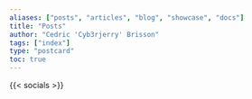 ```yaml
---
aliases: ["posts", "articles", "blog", "showcase", "docs"]
title: "Posts"
author: "Cedric 'Cyb3rjerry' Brisson"
tags: ["index"]
type: "postcard"
toc: true
---
```


{{< socials >}}